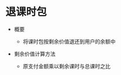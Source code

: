 # 退课时包

* 概要
	* 将课时包按剩余价值退还到用户的余额中

* 剩余价值计算方法
	* 原支付金额乘以剩余课时与总课时之比
<!--stackedit_data:
eyJoaXN0b3J5IjpbLTIxMDU0MzI0MzhdfQ==
-->